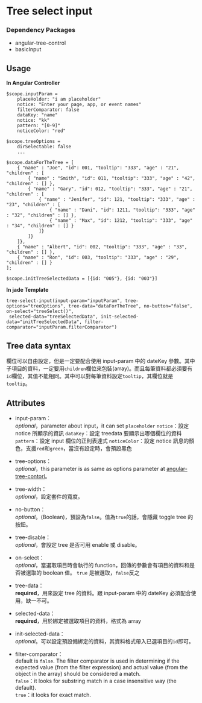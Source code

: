 # Tree select input
### Dependency Packages
* angular-tree-control
* basicInput

## Usage
**In Angular Controller**

	$scope.inputParam =
		placeHolder: "i am placeholder"
      	notice: "Enter your page, app, or event names"
		filterComparator: false
		dataKey: "name"
		notice: "kk"
		pattern: "[0-9]"
		noticeColor: "red"

	$scope.treeOptions =
		dirSelectable: false
		...

	$scope.dataForTheTree = [
	    { "name" : "Joe", "id": 001, "tooltip": "333", "age" : "21", "children" : [
	        { "name" : "Smith", "id": 011, "tooltip": "333", "age" : "42", "children" : [] },
	        { "name" : "Gary", "id": 012, "tooltip": "333", "age" : "21", "children" : [
	            { "name" : "Jenifer", "id": 121, "tooltip": "333", "age" : "23", "children" : [
	                { "name" : "Dani", "id": 1211, "tooltip": "333", "age" : "32", "children" : [] },
	                { "name" : "Max", "id": 1212, "tooltip": "333", "age" : "34", "children" : [] }
	            ]}
	        ]}
	    ]},
	    { "name" : "Albert", "id": 002, "tooltip": "333", "age" : "33", "children" : [] },
	    { "name" : "Ron", "id": 003, "tooltip": "333", "age" : "29", "children" : [] }
	];
	
	$scope.initTreeSelectedData = [{id: "005"}, {id: "003"}]

**In jade Template**

	tree-select-input(input-param="inputParam", tree-options="treeOptions", tree-data="dataForTheTree", no-button="false", on-select="treeSelect()",
	 selected-data="treeSelectedData", init-selected-data="initTreeSelectedData", filter-comparator="inputParam.filterComparator")

## Tree data syntax
欄位可以自由設定，但是一定要配合使用 input-param 中的 dateKey 參數。其中子項目的資料，一定要用`children`欄位來包裝(array)。而且每筆資料都必須要有`id`欄位，其值不能相同。其中可以對每筆資料設定`tooltip`，其欄位就是`tooltip`。


## Attributes
* input-param：  
	*optional*，parameter about input，it can set `placeholder`
	`notice`：設定 notice 所顯示的資訊
	`dataKey`：設定 treedata 要顯示出哪個欄位的資料
	`pattern`：設定 input 欄位的正則表達式
	`noticeColor`：設定 notice 訊息的顏色，支援`red`和`green`，當沒有設定時，會預設黑色
	
* tree-options：  
	*optional*，this parameter is as same as options parameter at [angular-tree-contorl](https://github.com/wix/angular-tree-control#usage)。

* tree-width：  
	*optional*，設定套件的寬度。

* no-button：  
	*optional*。(Boolean)，預設為`false`。值為`true`的話，會隱藏 toggle tree 的按鈕。

* tree-disable：  
	*optional*，會設定 tree 是否可用 enable 或 disable。

* on-select：  
	*optional*，當選取項目時會執行的 function，回傳的參數會有項目的資料和是否被選取的 boolean 值。
	`true` 是被選取，`false`反之
* tree-data：  
	**required**，用來設定 tree 的資料。跟 input-param 中的 dateKey 必須配合使用，缺一不可。

* selected-data：  
	**required**，用於綁定被選取項目的資料，格式為 array
* init-selected-data：  
	*optional*。可以設定預設備綁定的資料，其資料格式帶入已選項目的`id`即可。

* filter-comparator：  
 default is `false`. The filter comparator is used in determining if the expected value (from the filter expression) and actual value (from the object in the array) should be considered a match.  
	`false`：it looks for substring match in a case insensitive way (the default).  
	`true`：it looks for exact match. 
